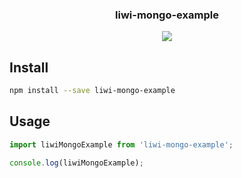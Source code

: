 <h3 align="center">
  liwi-mongo-example
</h3>

<p align="center">
  
</p>

<p align="center">
  <a href="https://david-dm.org/liwijs/liwi?path=packages/liwi-mongo-example"><img src="https://david-dm.org/liwijs/liwi.svg?path=packages/liwi-mongo-example?style=flat-square"></a>
</p>

## Install

```bash
npm install --save liwi-mongo-example
```

## Usage

```js
import liwiMongoExample from 'liwi-mongo-example';

console.log(liwiMongoExample);
```
